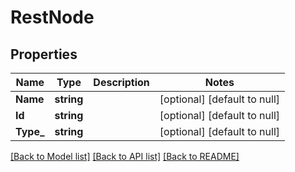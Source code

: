 # RestNode

## Properties
Name | Type | Description | Notes
------------ | ------------- | ------------- | -------------
**Name** | **string** |  | [optional] [default to null]
**Id** | **string** |  | [optional] [default to null]
**Type_** | **string** |  | [optional] [default to null]

[[Back to Model list]](../README.md#documentation-for-models) [[Back to API list]](../README.md#documentation-for-api-endpoints) [[Back to README]](../README.md)

